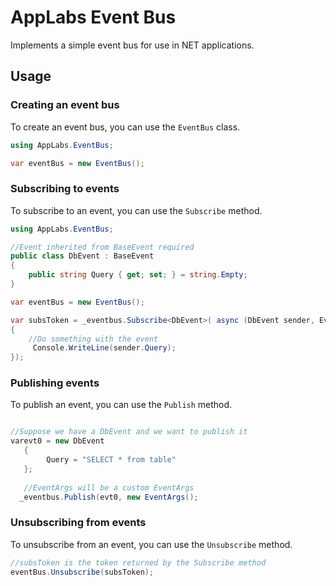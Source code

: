 # AppLabs Event Bus

Implements a simple event bus for use in NET applications.

## Usage

### Creating an event bus

To create an event bus, you can use the `EventBus` class. 

```csharp
using AppLabs.EventBus;

var eventBus = new EventBus();
```

### Subscribing to events

To subscribe to an event, you can use the `Subscribe` method. 

```csharp
using AppLabs.EventBus;

//Event inherited from BaseEvent required
public class DbEvent : BaseEvent
{
    public string Query { get; set; } = string.Empty;
}

var eventBus = new EventBus();

var subsToken = _eventbus.Subscribe<DbEvent>( async (DbEvent sender, EventArgs e) =>
{
    //Do something with the event
     Console.WriteLine(sender.Query);
});      
```

### Publishing events

To publish an event, you can use the `Publish` method.

```csharp

//Suppose we have a DbEvent and we want to publish it
varevt0 = new DbEvent
   {
        Query = "SELECT * from table"
   };
   
   //EventArgs will be a custom EventArgs     
  _eventbus.Publish(evt0, new EventArgs();
```

### Unsubscribing from events

To unsubscribe from an event, you can use the `Unsubscribe` method.

```csharp
//subsToken is the token returned by the Subscribe method
eventBus.Unsubscribe(subsToken);
```
